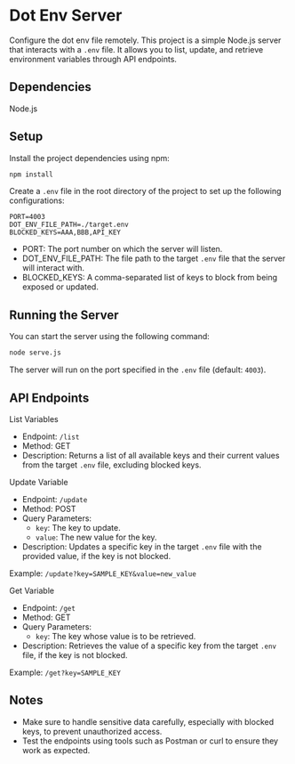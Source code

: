 
Dot Env Server
==============

Configure the dot env file remotely.
This project is a simple Node.js server that interacts with a `.env` file. It allows you to list, update, and retrieve environment variables through API endpoints.


Dependencies
------------

Node.js


Setup
-----

Install the project dependencies using npm:

```bash
npm install
```

Create a `.env` file in the root directory of the project to set up the following configurations:

```plaintext
PORT=4003
DOT_ENV_FILE_PATH=./target.env
BLOCKED_KEYS=AAA,BBB,API_KEY
```

- PORT: The port number on which the server will listen.
- DOT_ENV_FILE_PATH: The file path to the target `.env` file that the server will interact with.
- BLOCKED_KEYS: A comma-separated list of keys to block from being exposed or updated.


Running the Server
------------------

You can start the server using the following command:

```bash
node serve.js
```

The server will run on the port specified in the `.env` file (default: `4003`).


API Endpoints
-------------

List Variables

- Endpoint: `/list`
- Method: GET
- Description: Returns a list of all available keys and their current values from the target `.env` file, excluding blocked keys.

Update Variable

- Endpoint: `/update`
- Method: POST
- Query Parameters:
  - `key`: The key to update.
  - `value`: The new value for the key.
- Description: Updates a specific key in the target `.env` file with the provided value, if the key is not blocked.

Example: `/update?key=SAMPLE_KEY&value=new_value`

Get Variable

- Endpoint: `/get`
- Method: GET
- Query Parameters:
  - `key`: The key whose value is to be retrieved.
- Description: Retrieves the value of a specific key from the target `.env` file, if the key is not blocked.

Example: `/get?key=SAMPLE_KEY`


Notes
-----

- Make sure to handle sensitive data carefully, especially with blocked keys, to prevent unauthorized access.
- Test the endpoints using tools such as Postman or curl to ensure they work as expected.
